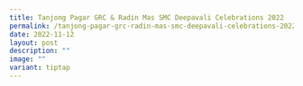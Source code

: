 ```yaml
---
title: Tanjong Pagar GRC & Radin Mas SMC Deepavali Celebrations 2022
permalink: /tanjong-pagar-grc-radin-mas-smc-deepavali-celebrations-2022/
date: 2022-11-12
layout: post
description: ""
image: ""
variant: tiptap
---
```


